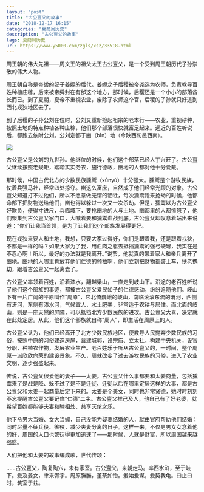 ```yaml
---
layout: "post"
title: "古公亶父的故事"
date: "2018-12-17 16:15"
categories: "夏商周历史"
description: "古公亶父的故事"
tags: 夏商周历史
url: https://www.y5000.com/zgls/xsz/33518.html
---
```






周王朝的伟大先祖——周文王的祖父太王古公亶父，是一个受到周王朝历代子孙崇敬的伟大人物。

周王朝自称是帝喾的妃子姜嫄的后代。姜嫄之子后稷被帝尧选为农师，负责教导百姓种植庄稼，后来被帝舜封在有邰这个地方，那时候，后稷还是一个小小的部落酋长而已。到了夏朝，夏帝不重视农业，废除了农师这个官，后稷的子孙就只好逃到西北戎狄地区去了。

到了后稷的子孙公刘在位时，公刘又重新捡起祖宗的老本行——农业，重视耕种，按照土地的特点种植各种庄稼，他们那个部落很快就富足起来。远近的百姓听说后，都跑去依附公刘。公刘定都于豳（bīn）地（今陕西旬邑西南）。

![](https://img.y5000.com/uploads/allimg/180921/8-1P92116103J42.jpg)

古公亶父是公刘的九世孙。他继位的时候，他们这个部落已经人丁兴旺了。古公亶父继续按照老规矩，踏踏实实务农，施行德政，豳地的人都对他十分爱戴。

那时候，中国古代北方的少数民族獯鬻（xūnyù）十分强大。獯鬻是个游牧民族，仗着兵强马壮，经常四处掠夺。豳这么富庶，自然成了他们经常光顾的对象。古公亶父知道打不过他们，所以不愿意做无谓的牺牲，每次獯鬻跑来抢劫的时候，他都命部下把财物送给他们，豳也得以躲过一次又一次杀劫。但是，獯鬻以为古公亶父好欺负，便得寸进尺，兵临城下，要抢豳地的人与土地。豳都里的人都愤怒了，他们聚集到古公亶父家门口，大喊着要和獯鬻血战到底。古公亶父却叹息着站出来说道：“你们让我当首领，是为了让我们这个部族发展得更好。

现在戎狄来要人和土地，我想，只要大家过得好，你们是跟着我，还是跟着戎狄，不都是一样的吗？如果大家为了我，用血肉之躯去抵挡獯鬻的强弓硬弩，我实在是不忍心啊！所以，最好的办法就是我离开。”说罢，他就真的带着家人和亲兵离开了豳地。豳地的人哪里肯放弃他们仁德的领袖啊，他们立刻把财物都装上车，扶老携幼，跟着古公亶父一起离去了。

古公亶父率领着百姓，沿着漆水，翻越梁山，一直走到岐山下。沿途的老百姓听说了他们这个部族的事迹，都被古公亶父爱民如子的仁德感动，纷纷追随他们。岐山下有一片广阔的平原叫作“周原”，它北倚巍峨的岐山，南临滚滚东流的渭河，西侧有汧河，东侧有漆水河，气候宜人，水土肥美，非常适于农耕与居住。而北面的岐山，则是一座天然的屏障，可以抵挡北方少数民族的进攻。古公亶父大喜，决定就在此处定居。从此，他们这个部族就自称“周人”，即生活在周原上的人。

古公亶父认为，他们已经离开了北方少数民族地区，便教导人民抛弃少数民族的习俗，按照中原的习俗建造房屋，营建城郭，设宗庙、立太社，构建中央机关，设官分职，种植农作物，发展农业生产。老百姓乐于听从古公亶父的，一时间，整个周原一派欣欣向荣的建设景象。不久，周就改变了过去游牧民族的习俗，进入了农业文明，逐步强盛起来。

传说，古公亶父很爱他的妻子——太姜。古公亶父什么事都要和太姜商量，包括獯鬻来了是战是降、躲不过了是不是迁徙、迁徙以后在哪里定居这样的大事，都是古公亶父和太姜一起商量后定下来的。太姜是个美女，同时也非常贤德，她时时刻刻不忘提醒古公亶父要记住“仁德”二字。古公亶父推己及人，他自己有了好老婆，就希望百姓都能够夫妻和睦相处、共享天伦之乐。

他下令男大当婚、女大当嫁，自己没能力娶妻结婚的人，就由官府帮助他们结婚；同时尽量不征兵役、徭役，减少夫妻分离的日子。这样一来，不仅男男女女念着他的好，周国的人口也繁衍得更加迅速了——那时候，人就是财富，所以周国越来越强盛。

人们把他和太姜的故事编成歌，世代传颂：

……古公亶父，陶复陶穴，未有家室。古公亶父，来朝走马。率西水浒，至于岐下。爰及姜女，聿来胥宇。周原膴膴，堇荼如饴。爰始爰谋，爰契我龟。曰止曰时，筑室于兹。
